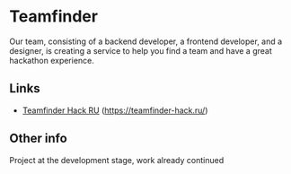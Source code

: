 # Teamfinder

Our team, consisting of a backend developer, a frontend developer, and a designer, is creating a service to help you find a team and have a great hackathon experience.

## Links

- [Teamfinder Hack RU](https://teamfinder-hack.ru/) (https://teamfinder-hack.ru/)

## Other info

Project at the development stage, work already continued